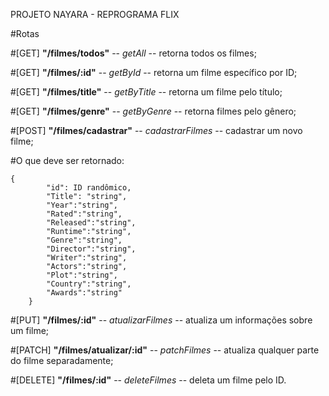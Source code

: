 PROJETO NAYARA - REPROGRAMA FLIX

#Rotas

#[GET] **"/filmes/todos"** -- _getAll_ -- retorna todos os filmes;

#[GET] **"/filmes/:id"** -- _getById_ -- retorna um filme específico por ID;

#[GET] **"/filmes/title"** -- _getByTitle_ -- retorna um filme pelo título;

#[GET] **"/filmes/genre"** -- _getByGenre_ -- retorna filmes pelo gênero;

#[POST] **"/filmes/cadastrar"** -- _cadastrarFilmes_ -- cadastrar um novo filme;

#O que deve ser retornado:
```
{
        "id": ID randômico,
        "Title": "string",
        "Year":"string",
        "Rated":"string",
        "Released":"string",
        "Runtime":"string",
        "Genre":"string",
        "Director":"string",
        "Writer":"string",
        "Actors":"string",
        "Plot":"string",
        "Country":"string",
        "Awards":"string"
    }
```
#[PUT] **"/filmes/:id"** -- _atualizarFilmes_ -- atualiza um informações sobre um filme;

#[PATCH] **"/filmes/atualizar/:id"** -- _patchFilmes_ -- atualiza qualquer parte do filme separadamente;

#[DELETE] **"/filmes/:id"** -- _deleteFilmes_ -- deleta um filme pelo ID.